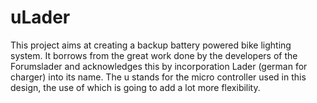 uLader
=================

This project aims at creating a backup battery powered bike
lighting system.
It borrows from the great work done by the developers of the
Forumslader and acknowledges this by incorporation
Lader (german for charger) into its name.
The u stands for the micro controller used in this design,
the use of which is going to add a lot more flexibility.
